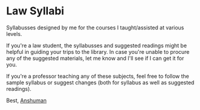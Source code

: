 # Law Syllabi

Syllabusses designed by me for the courses I taught/assisted at various levels. 

If you're a law student, the syllabusses and suggested readings might be helpful in guiding your trips to the library. In case you're unable to procure any of the suggested materials, let me know and I'll see if I can get it for you.

If you're a professor teaching any of these subjects, feel free to follow the sample syllabus or suggest changes (both for syllabus as well as suggested readings).

Best, 
[Anshuman](www.anshumansahoo.com)

